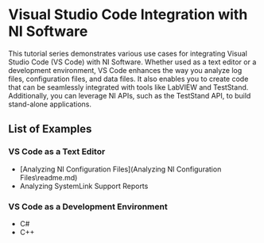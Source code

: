# Visual Studio Code Integration with NI Software

This tutorial series demonstrates various use cases for integrating Visual Studio Code (VS Code) with NI Software. Whether used as a text editor or a development environment, VS Code enhances the way you analyze log files, configuration files, and data files. It also enables you to create code that can be seamlessly integrated with tools like LabVIEW and TestStand. Additionally, you can leverage NI APIs, such as the TestStand API, to build stand-alone applications.

## List of Examples

### VS Code as a Text Editor

- [Analyzing NI Configuration Files](Analyzing NI Configuration Files\readme.md)
- Analyzing SystemLink Support Reports

### VS Code as a Development Environment

- C#
- C++
